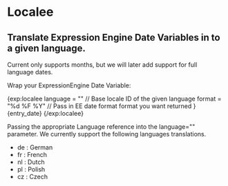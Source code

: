 # Localee
## Translate Expression Engine Date Variables in to a given language.  

Current only supports months, but we will later add support for full language dates.

Wrap your ExpressionEngine Date Variable:

{exp:localee
    language = ""               // Base locale ID of the given language
    format = "%d %F %Y"			// Pass in EE date format format you want returned
}
    {entry_date}
{/exp:localee}

Passing the appropriate Language reference into the language="" parameter.  We currently support the following languages translations.

* de : German
* fr : French
* nl : Dutch
* pl : Polish
* cz : Czech